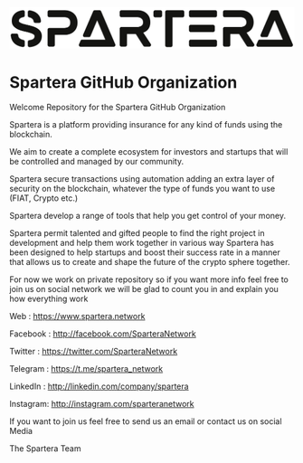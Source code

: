 ![Logo](https://raw.githubusercontent.com/SparteraNetwork/Welcome/master/text.jpg?raw=true)

# Spartera GitHub Organization
Welcome Repository for the Spartera GitHub Organization

Spartera is a platform providing insurance for any kind of funds using the blockchain. 

We aim to create a complete ecosystem for investors and startups that will be controlled and managed by our community.

Spartera secure transactions using automation adding an extra layer of security on the blockchain, whatever the type of funds you want to use (FIAT, Crypto etc.)

Spartera develop a range of tools that help you get control of your money.

Spartera  permit talented and gifted people to find the right project in development and help them work together in various way
Spartera has been designed to help startups and boost their success rate in a manner that allows us to create and shape the future of the crypto sphere together.

For now we work on private repository so if you want more info feel free to join us on social network we will be glad to count you in and explain you how everything work

Web      : https://www.spartera.network

Facebook : http://facebook.com/SparteraNetwork

Twitter  : https://twitter.com/SparteraNetwork

Telegram : https://t.me/spartera_network

LinkedIn : http://linkedin.com/company/spartera

Instagram: http://instagram.com/sparteranetwork

If you want to join us feel free to send us an email or contact us on social Media



The Spartera Team
